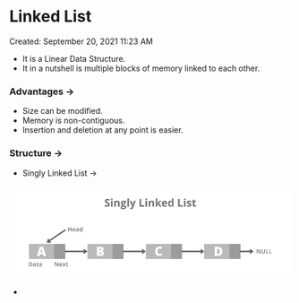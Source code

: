 # Linked List

Created: September 20, 2021 11:23 AM

- It is a Linear Data Structure.
- It in a nutshell is multiple blocks of memory linked to each other.

### Advantages →

- Size can be modified.
- Memory is non-contiguous.
- Insertion and deletion at any point is easier.

### Structure →

- Singly Linked List →

![Untitled](media/Untitled.png)

-
